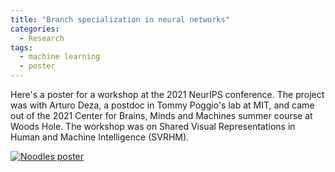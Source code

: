 ```yaml
---
title: "Branch specialization in neural networks"
categories:
  - Research
tags:
  - machine learning
  - poster
---
```


Here's a poster for a workshop at the 2021 NeurIPS conference. The project was with Arturo Deza, a postdoc in Tommy Poggio's lab at MIT, and came out of the 2021 Center for Brains, Minds and Machines summer course at Woods Hole. The workshop was on Shared Visual Representations in Human and Machine Intelligence (SVRHM). 

<a href="ccli.github.io"><img src="../../assets/images/2022-05-03_poster_noodles.png" alt="Noodles poster"></a>

